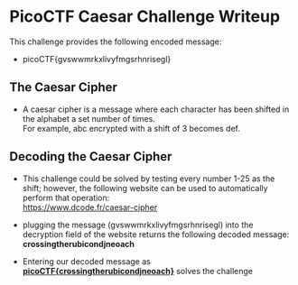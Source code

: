 # PicoCTF Caesar Challenge Writeup
This challenge provides the following encoded message: 
* picoCTF{gvswwmrkxlivyfmgsrhnrisegl}

## The Caesar Cipher
* A caesar cipher is a message where each character has been shifted in the alphabet a set number of times. <br>For example, abc encrypted with a shift of 3 becomes def. 

## Decoding the Caesar Cipher
* This challenge could be solved by testing every number 1-25 as the shift; however, the following website can be used to automatically perform that operation: <br> https://www.dcode.fr/caesar-cipher <br>

* plugging the message (gvswwmrkxlivyfmgsrhnrisegl) into the decryption field of the website returns the following decoded message: <br> <b>crossingtherubicondjneoach</b> <br>

* Entering our decoded message as <b><u>picoCTF{crossingtherubicondjneoach}</b></u> solves the challenge